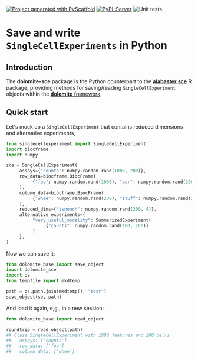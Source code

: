 <!-- These are examples of badges you might want to add to your README:
     please update the URLs accordingly

[![Built Status](https://api.cirrus-ci.com/github/<USER>/dolomite-sce.svg?branch=main)](https://cirrus-ci.com/github/<USER>/dolomite-sce)
[![ReadTheDocs](https://readthedocs.org/projects/dolomite-sce/badge/?version=latest)](https://dolomite-sce.readthedocs.io/en/stable/)
[![Coveralls](https://img.shields.io/coveralls/github/<USER>/dolomite-sce/main.svg)](https://coveralls.io/r/<USER>/dolomite-sce)
[![PyPI-Server](https://img.shields.io/pypi/v/dolomite-sce.svg)](https://pypi.org/project/dolomite-sce/)
[![Conda-Forge](https://img.shields.io/conda/vn/conda-forge/dolomite-sce.svg)](https://anaconda.org/conda-forge/dolomite-sce)
[![Monthly Downloads](https://pepy.tech/badge/dolomite-sce/month)](https://pepy.tech/project/dolomite-sce)
[![Twitter](https://img.shields.io/twitter/url/http/shields.io.svg?style=social&label=Twitter)](https://twitter.com/dolomite-sce)
-->

[![Project generated with PyScaffold](https://img.shields.io/badge/-PyScaffold-005CA0?logo=pyscaffold)](https://pyscaffold.org/)
[![PyPI-Server](https://img.shields.io/pypi/v/dolomite-sce.svg)](https://pypi.org/project/dolomite-sce/)
![Unit tests](https://github.com/ArtifactDB/dolomite-sce/actions/workflows/pypi-test.yml/badge.svg)

# Save and write `SingleCellExperiments` in Python

## Introduction

The **dolomite-sce** package is the Python counterpart to the [**alabaster.sce**](https://github.com/ArtifactDB/alabaster.sce) R package,
providing methods for saving/reading `SingleCellExperiment` objects within the [**dolomite** framework](https://github.com/ArtifactDB/dolomite-base).

## Quick start

Let's mock up a `SingleCellExperiment` that contains reduced dimensions and alternative experiments,

```python
from singlecellexperiment import SingleCellExperiment
import biocframe
import numpy

sce = SingleCellExperiment(
     assays={"counts": numpy.random.rand(1000, 200)},
     row_data=biocframe.BiocFrame(
          {"foo": numpy.random.rand(1000), "bar": numpy.random.rand(1000)}
     ),
     column_data=biocframe.BiocFrame(
          {"whee": numpy.random.rand(200), "stuff": numpy.random.rand(200)}
     ),
     reduced_dims={"tsnooch": numpy.random.rand(200, 4)},
     alternative_experiments={
          "very_useful_modality": SummarizedExperiment(
               {"counts": numpy.random.rand(100, 200)}
          )
     },
)
```

Now we can save it:

```python
from dolomite_base import save_object
import dolomite_sce
import os
from tempfile import mkdtemp

path = os.path.join(mkdtemp(), "test")
save_object(se, path)
```

And load it again, e,g., in a new session:

```python
from dolomite_base import read_object

roundtrip = read_object(path)
## Class SingleCellExperiment with 1000 features and 200 cells
##   assays: ['counts']
##   row_data: ['foo']
##   column_data: ['whee']
```
